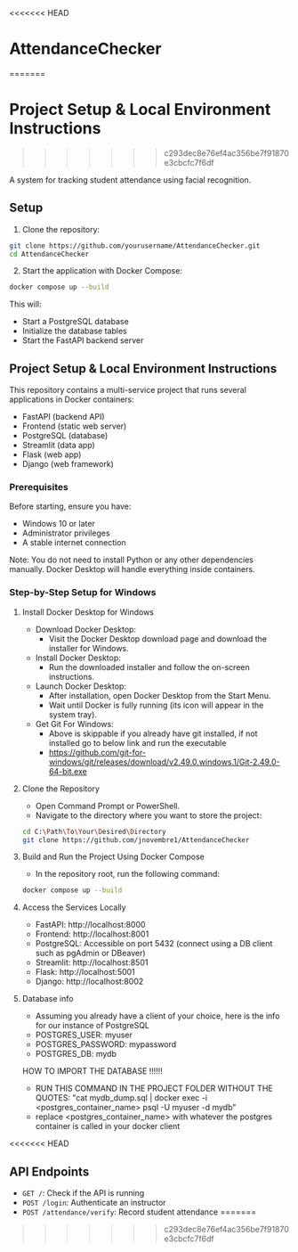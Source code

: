 <<<<<<< HEAD
# AttendanceChecker
=======
# Project Setup & Local Environment Instructions
>>>>>>> c293dec8e76ef4ac356be7f91870e3cbcfc7f6df

A system for tracking student attendance using facial recognition.

## Setup

1. Clone the repository:
```bash
git clone https://github.com/yourusername/AttendanceChecker.git
cd AttendanceChecker
```

2. Start the application with Docker Compose:
```bash
docker compose up --build
```

This will:
- Start a PostgreSQL database
- Initialize the database tables
- Start the FastAPI backend server

## Project Setup & Local Environment Instructions
This repository contains a multi-service project that runs several applications in Docker containers:

- FastAPI (backend API)
- Frontend (static web server)
- PostgreSQL (database)
- Streamlit (data app)
- Flask (web app)
- Django (web framework)

### Prerequisites
Before starting, ensure you have:

- Windows 10 or later
- Administrator privileges
- A stable internet connection

Note: You do not need to install Python or any other dependencies manually. Docker Desktop will handle everything inside containers.

### Step-by-Step Setup for Windows
1. Install Docker Desktop for Windows
   - Download Docker Desktop:
     - Visit the Docker Desktop download page and download the installer for Windows.
   - Install Docker Desktop:
     - Run the downloaded installer and follow the on-screen instructions.
   - Launch Docker Desktop:
     - After installation, open Docker Desktop from the Start Menu.
     - Wait until Docker is fully running (its icon will appear in the system tray).
   - Get Git For Windows:
     - Above is skippable if you already have git installed, if not installed go to below link and run the executable
     - https://github.com/git-for-windows/git/releases/download/v2.49.0.windows.1/Git-2.49.0-64-bit.exe

2. Clone the Repository
   - Open Command Prompt or PowerShell.
   - Navigate to the directory where you want to store the project:
   ```bash
   cd C:\Path\To\Your\Desired\Directory
   git clone https://github.com/jnovembre1/AttendanceChecker
   ```

3. Build and Run the Project Using Docker Compose
   - In the repository root, run the following command: 
   ```bash
   docker compose up --build
   ```

4. Access the Services Locally
   - FastAPI: http://localhost:8000
   - Frontend: http://localhost:8001
   - PostgreSQL: Accessible on port 5432 (connect using a DB client such as pgAdmin or DBeaver)
   - Streamlit: http://localhost:8501
   - Flask: http://localhost:5001
   - Django: http://localhost:8002

5. Database info
   - Assuming you already have a client of your choice, here is the info for our instance of PostgreSQL
   - POSTGRES_USER: myuser
   - POSTGRES_PASSWORD: mypassword
   - POSTGRES_DB: mydb
   
   HOW TO IMPORT THE DATABASE !!!!!!
   - RUN THIS COMMAND IN THE PROJECT FOLDER WITHOUT THE QUOTES: "cat mydb_dump.sql | docker exec -i <postgres_container_name> psql -U myuser -d mydb"
   - replace <postgres_container_name> with whatever the postgres container is called in your docker client

<<<<<<< HEAD
## API Endpoints

- `GET /`: Check if the API is running
- `POST /login`: Authenticate an instructor
- `POST /attendance/verify`: Record student attendance
=======
>>>>>>> c293dec8e76ef4ac356be7f91870e3cbcfc7f6df

